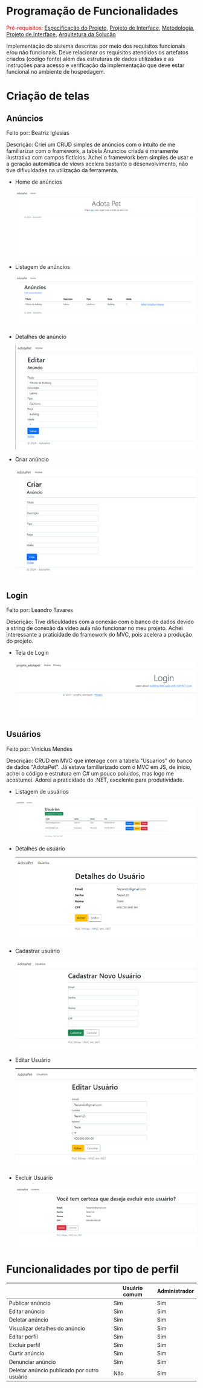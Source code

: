 # Programação de Funcionalidades

<span style="color:red">Pré-requisitos: <a href="2-Especificação do Projeto.md"> Especificação do Projeto</a></span>, <a href="3-Projeto de Interface.md"> Projeto de Interface</a>, <a href="4-Metodologia.md"> Metodologia</a>, <a href="3-Projeto de Interface.md"> Projeto de Interface</a>, <a href="5-Arquitetura da Solução.md"> Arquitetura da Solução</a>

Implementação do sistema descritas por meio dos requisitos funcionais e/ou não funcionais. Deve relacionar os requisitos atendidos os artefatos criados (código fonte) além das estruturas de dados utilizadas e as instruções para acesso e verificação da implementação que deve estar funcional no ambiente de hospedagem.

# Criação de telas

## Anúncios

Feito por: Beatriz Iglesias

Descrição: Criei um CRUD simples de anúncios com o intuito de me familiarizar com o framework, a tabela Anuncios criada é meramente ilustrativa com campos fictícios.
Achei o framework bem simples de usar e a geração automática de views acelera bastante o desenvolvimento, não tive difivuldades na utilização da ferramenta.

- Home de anúncios

  ![Diagrama ER Adota Pet](img/home-anuncios.png)

- Listagem de anúncios

  ![Diagrama ER Adota Pet](img/list-anuncios.png)

- Detalhes de anúncio

  ![Diagrama ER Adota Pet](img/editar-anuncios.png)

- Criar  anúncio

  ![Diagrama ER Adota Pet](img/criar-anuncios.png)


## Login

Feito por: Leandro Tavares

Descrição: Tive dificuldades com a conexão com o banco de dados devido a string de conexão da vídeo aula não funcionar no meu projeto. 
Achei interessante a praticidade do framework do MVC, pois acelera a produção do projeto. 

- Tela de Login

  ![Diagrama ER Adota Pet](img/tela-login.png)


## Usuários

Feito por: Vinícius Mendes

Descrição: CRUD em MVC que interage com a tabela "Usuarios" do banco de dados "AdotaPet". Já estava familiarizado com o MVC em JS, de início, achei o código e estrutura em C#
um pouco poluídos, mas logo me acostumei. Adorei a praticidade do .NET, excelente para produtividade.


- Listagem de usuários

  ![Diagrama ER Adota Pet](img/listagem-usuarios.png)

- Detalhes de usuário

  ![Diagrama ER Adota Pet](img/detalhes-usuario.png)

- Cadastrar usuário

  ![Diagrama ER Adota Pet](img/cadastrar-usuario.png)

- Editar Usuário
  
  ![Diagrama ER Adota Pet](img/editar-usuario.png)

- Excluir Usuário

  ![Diagrama ER Adota Pet](img/excluir-usuario.png)


# Funcionalidades por tipo de perfil

|                                              | Usuário comum | Administrador |
| -------------------------------------------- | ------------- | ------------- |
| Publicar anúncio                             | Sim           | Sim           |
| Editar anúncio                               | Sim           | Sim           |
| Deletar anúncio                              | Sim           | Sim           |
| Visualizar detalhes do anúncio               | Sim           | Sim           |
| Editar perfil                                | Sim           | Sim           |
| Excluir perfil                               | Sim           | Sim           |
| Curtir anúncio                               | Sim           | Sim           |
| Denunciar anúncio                            | Sim           | Sim           |
| Deletar anúncio publicado por outro usuário  | Não           | Sim           |


